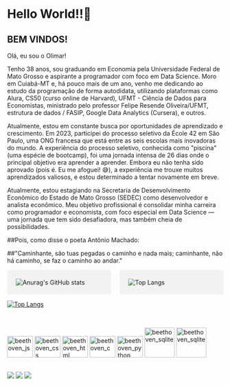 # Hello World!!👋

## BEM VINDOS!

Olá, eu sou o Olimar!

Tenho 38 anos, sou graduando em Economia pela Universidade Federal de Mato Grosso e aspirante a programador com foco em Data Science. Moro em Cuiabá-MT e, há pouco mais de um ano, venho me dedicando ao estudo da programação de forma autodidata, utilizando plataformas como Alura, CS50 (curso online de Harvard), UFMT - Ciência de Dados para Economistas, ministrado pelo professor Felipe Resende Oliveira/UFMT, estrutura de dados / FASIP, Google Data Analytics (Cursera), e outros.

Atualmente, estou em constante busca por oportunidades de aprendizado e crescimento. Em 2023, participei do processo seletivo da École 42 em São Paulo, uma ONG francesa que está entre as seis escolas mais inovadoras do mundo. A experiência do processo seletivo, conhecida como "piscina" (uma espécie de bootcamp), foi uma jornada intensa de 26 dias onde o principal objetivo era aprender a aprender. Embora eu não tenha sido aprovado (pois é. Eu me afoguei! 😅), a experiência me trouxe muitos aprendizados valiosos, e estou determinado a tentar novamente em breve.

Atualmente, estou estagiando na Secretaria de Desenvolvimento Econômico do Estado de Mato Grosso (SEDEC) como desenvolvedor e analista econômico. Meu objetivo profissional é consolidar minha carreira como programador e economista, com foco especial em Data Science — uma jornada que tem sido desafiadora, mas também cheia de possibilidades.

##Pois, como disse o poeta Antônio Machado:

##"Caminhante, são tuas pegadas o caminho e nada mais; caminhante, não há caminho, se faz o caminho ao andar."

<div style="display: grid; grid-template-columns: 1fr 1fr; grid-gap: 20px;">
  <div style="background-color: #f2f2f2; padding: 20px;">
    <a href="https://github.com/Beethovencba/github-readme-stats">
      <img align="left" src="https://github-readme-stats.vercel.app/api?username=Beethovencba&show_icons=true&theme=dark" alt="Anurag's GitHub stats">
    </a>
  </div>
  <div style="background-color: #f2f2f2; padding: 20px;">
    <a href="https://github.com/Beethovencba/github-readme-stats">
      <img align="left" src="https://github-readme-stats.vercel.app/api/top-langs/?username=Beethovencba&layout=compact&theme=radical" alt="Top Langs">
    </a>  
  </div>
</div>


[![Top Langs](https://github-readme-stats.vercel.app/api/top-langs/?username=Beethovencba&hide_progress=true&theme=dark)](https://github.com/Beethovencba/github-readme-stats)

##

<div style="display: inline-block"><br>
  <img aling=center alt= beethoven_js height=50 width=60 src="https://cdn.jsdelivr.net/gh/devicons/devicon/icons/javascript/javascript-original.svg"/>
  <img aling=center alt= beethoven_css height=50 width=60 src="https://cdn.jsdelivr.net/gh/devicons/devicon/icons/css3/css3-plain-wordmark.svg"/>
  <img aling=center alt= beethoven_html height=50 width=60 src="https://cdn.jsdelivr.net/gh/devicons/devicon/icons/html5/html5-plain-wordmark.svg"/>
  <img aling=center alt= beethoven_c height=50 width=60 src="https://cdn.jsdelivr.net/gh/devicons/devicon/icons/c/c-original.svg"/>
<img aling=center alt= beethoven_python height=50 width=60 
src="https://cdn.jsdelivr.net/gh/devicons/devicon/icons/python/python-original.svg"/>  
<img aling=center alt= beethoven_sqlite height=70 width=70
src="https://cdn.jsdelivr.net/gh/devicons/devicon/icons/sqlite/sqlite-original-wordmark.svg" />
<img aling=center alt= beethoven_sqlite height=70 width=70
src="https://cdn.jsdelivr.net/gh/devicons/devicon/icons/flask/flask-original-wordmark.svg" />
 </div>

##

<div>
  <a href="https://www.instagram.com/olimarmartins" target="_blank"><img src= "https://img.shields.io/badge/Instagram-E4405F?style=for-the-badge&logo=instagram&logoColor=white" target="_blanck"></a>
  <a href="https://www.linkedin.com/in/olimardev-contato" target="_blanck"/><img src= "https://img.shields.io/badge/LinkedIn-0077B5?style=for-the-badge&logo=linkedin&logoColor=white" targe="_blanck"></a>
  <a href="mailto: olimar.dev@gmail.com"><img src= "https://img.shields.io/badge/Gmail-D14836?style=for-the-badge&logo=gmail&logoColor=white" targe="_blanck"></a>
</div>
